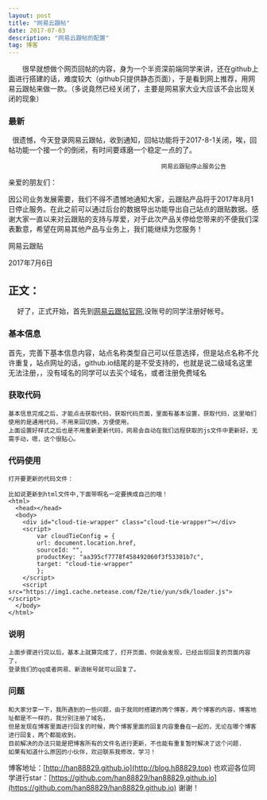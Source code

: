 ```yaml
---
layout: post
title: "网易云跟帖"
date: 2017-07-03 
description: "网易云跟帖的配置"
tag: 博客 
---   
```


　　很早就想做个网页回帖的内容，身为一个半资深前端同学来讲，还在github上面进行搭建的话，难度较大（github只提供静态页面），于是看到网上推荐，用网易云跟帖来做一款。（多说竟然已经关闭了，主要是网易家大业大应该不会出现关闭的现象）
 
 ### 最新
   很遗憾，今天登录网易云跟帖，收到通知，回帖功能将于2017-8-1关闭，唉，回帖功能一个接一个的倒闭，有时间要琢磨一个稳定一点的了。
   
                                               网易云跟贴停止服务公告

亲爱的朋友们：

因公司业务发展需要，我们不得不遗憾地通知大家，云跟贴产品将于2017年8月1日停止服务。在此之前可以通过后台的数据导出功能导出自己站点的跟贴数据。感谢大家一直以来对云跟贴的支持与厚爱，对于此次产品关停给您带来的不便我们深表歉意，希望在网易其他产品与业务上，我们能继续为您服务！

网易云跟贴

2017年7月6日
   
 

## 正文：
　 好了，正式开始，首先到[网易云跟帖官网](manage.gentie.163.com),没账号的同学注册好帐号。

### 基本信息         

首先，完善下基本信息内容，站点名称类型自己可以任意选择，但是站点名称不允许重复，站点网址的话，github.io结尾的是不受支持的，也就是说二级域名这里无法注册，，没有域名的同学可以去买个域名，或者注册免费域名

### 获取代码
    基本信息完成之后，才能点击获取代码，获取代码页面，里面有基本设置，获取代码，这里咱们使用的是通用代码，不用来回切换，方便使用，
	上面设置好样式之后也是不用重新更新代码，网易会自动在我们远程获取的js文件中更新好，无需手动，嗯，这个很贴心。

### 代码使用
    打开要更新的代码文件：
	
	比如说更新到html文件中,下面带啊名一定要换成自己的哦！
	<html>
	  <head></head>
	  <body>
	    <div id="cloud-tie-wrapper" class="cloud-tie-wrapper"></div>
		<script>
		    var cloudTieConfig = {
			url: document.location.href, 
			sourceId: "",
			productKey: "aa395cf7778f458492060f3f53301b7c",
			target: "cloud-tie-wrapper"
			};
		</script>
		<script src="https://img1.cache.netease.com/f2e/tie/yun/sdk/loader.js"></script> 
	  </body>
	</html>

### 说明
    上面步骤进行完以后，基本上就算完成了，打开页面，你就会发现，已经出现回复的页面内容了，
	登录我们的qq或者网易、新浪帐号就可以回复了。

### 问题

    和大家分享一下，我所遇到的一些问题，由于我同时搭建的两个博客，两个博客的内容，博客地址都是不一样的，我分别注册了域名，
	但是发现在博客里面进行回复的时候，两个博客里面的回复内容重叠在一起的，无论在哪个博客进行回复，两个都能收到，
	目前解决的办法只能是把博客所有的文件名进行更新，不也能有重复暂时解决了这个问题.
	如果有知道什么原因的小伙伴，欢迎联系我修改，学习！


博客地址：[http://han88829.github.io](http://blog.h88829.top)
也欢迎各位同学进行star：[https://github.com/han88829/han88829.github.io](https://github.com/han88829/han88829.github.io) 谢谢！
